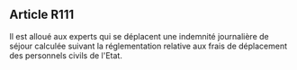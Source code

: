 Article R111
----
Il est alloué aux experts qui se déplacent une indemnité journalière de séjour
calculée suivant la réglementation relative aux frais de déplacement des
personnels civils de l'Etat.
